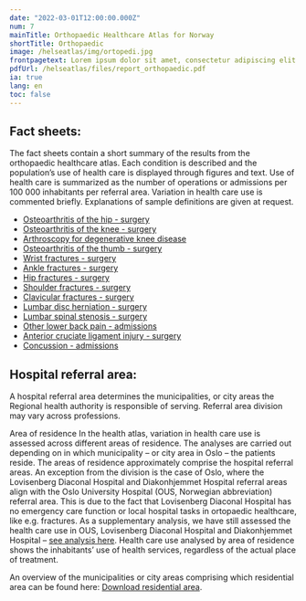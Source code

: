 ```yaml
---
date: "2022-03-01T12:00:00.000Z"
num: 7
mainTitle: Orthopaedic Healthcare Atlas for Norway
shortTitle: Orthopaedic
image: /helseatlas/img/ortopedi.jpg
frontpagetext: Lorem ipsum dolor sit amet, consectetur adipiscing elit. Pharetra, sit interdum ipsum pellentesque. Vehicula suspendisse urna, diam etiam enim ultricies nunc enim morbi. Vehicula suspendisse urna, diam etiam enim ultricies nunc enim morbi.
pdfUrl: /helseatlas/files/report_orthopaedic.pdf
ia: true
lang: en
toc: false
---
```


## Fact sheets:

The fact sheets contain a short summary of the results from the orthopaedic healthcare atlas. Each condition is described and the population’s use of health care is displayed through figures and text. Use of health care is summarized as the number of operations or admissions per 100 000 inhabitants per referral area. Variation in health care use is commented briefly. Explanations of sample definitions are given at request.

- [Osteoarthritis of the hip - surgery](/helseatlas/files/orthopaedics_factsheet_oa_hip.pdf)
- [Osteoarthritis of the knee - surgery](/helseatlas/files/orthopaedics_factsheet_oa_knee.pdf)
- [Arthroscopy for degenerative knee disease](/helseatlas/files/orthopaedics_factsheet_ascopy_deg_knee.pdf)
- [Osteoarthritis of the thumb - surgery](/helseatlas/files/orthopaedics_factsheet_oa_thumb.pdf)
- [Wrist fractures - surgery](/helseatlas/files/orthopaedics_factsheet_wrist_fracture.pdf)
- [Ankle fractures - surgery](/helseatlas/files/orthopaedics_factsheet_ankle_fracture.pdf)
- [Hip fractures - surgery](/helseatlas/files/orthopaedics_factsheet_hip_fracture.pdf)
- [Shoulder fractures - surgery](/helseatlas/files/orthopaedics_factsheet_shoulder_fracture.pdf)
- [Clavicular fractures - surgery](/helseatlas/files/orthopaedics_factsheet_clavicular_fracture.pdf)
- [Lumbar disc herniation - surgery](/helseatlas/files/orthopaedics_factsheet_disc_herniation.pdf)
- [Lumbar spinal stenosis - surgery](/helseatlas/files/orthopaedics_factsheet_spinal_stenosis.pdf)
- [Other lower back pain - admissions](/helseatlas/files/orthopaedics_factsheet_other_back_pain.pdf)
- [Anterior cruciate ligament injury - surgery](/helseatlas/files/orthopaedics_factsheet_acl.pdf)
- [Concussion - admissions](/helseatlas/files/orthopaedics_factsheet_concussion.pdf)

## Hospital referral area:

A hospital referral area determines the municipalities, or city areas the Regional health authority is responsible of serving. Referral area division may vary across professions.

Area of residence
In the health atlas, variation in health care use is assessed across different areas of residence. The analyses are carried out depending on in which municipality – or city area in Oslo – the patients reside. The areas of residence approximately comprise the hospital referral areas. An exception from the division is the case of Oslo, where the Lovisenberg Diaconal Hospital and Diakonhjemmet Hospital referral areas align with the Oslo University Hospital (OUS, Norwegian abbreviation) referral area. This is due to the fact that Lovisenberg Diaconal Hospital has no emergency care function or local hospital tasks in ortopaedic healthcare, like e.g. fractures. As a supplementary analysis, we have still assessed the health care use in OUS, Lovisenberg Diaconal Hospital and Diakonhjemmet Hospital – [see analysis here](/helseatlas/en/static/ortopedi_ous). Health care use analysed by area of residence shows the inhabitants’ use of health services, regardless of the actual place of treatment.

An overview of the municipalities or city areas comprising which residential area can be found here: [Download residential area](/helseatlas/files/orthopaedic_referral_area.pdf).
